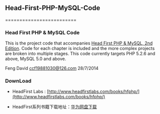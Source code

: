 ## Head-First-PHP-MySQL-Code
=========================

### Head First PHP & MySQL Code

This is the project code that accompanies [Head First PHP & MySQL, 2nd Edition](http://shop.oreilly.com/product/0636920029298.do). Code for each chapter is included and the more complex projects are broken into multiple stages.  This code currently targets PHP 5.2.6 and above, MySQL 5.0 and above.

Feng David
ccf19881030@126.com
28/7/2014

### DownLoad
- HeadFirst Labs  : [http://www.headfirstlabs.com/books/hfphp/](http://www.headfirstlabs.com/books/hfphp/)

- HeadFirst系列书籍下载地址：[华为网盘下载](http://dl.dbank.com/c0luaykzj4)




